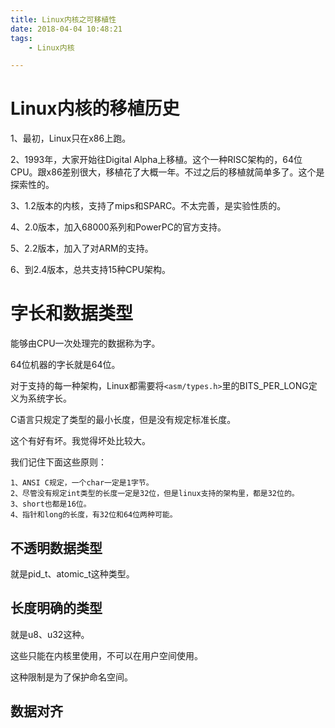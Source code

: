 ```yaml
---
title: Linux内核之可移植性
date: 2018-04-04 10:48:21
tags:
	- Linux内核

---
```




# Linux内核的移植历史

1、最初，Linux只在x86上跑。

2、1993年，大家开始往Digital Alpha上移植。这个一种RISC架构的，64位CPU。跟x86差别很大，移植花了大概一年。不过之后的移植就简单多了。这个是探索性的。

3、1.2版本的内核，支持了mips和SPARC。不太完善，是实验性质的。

4、2.0版本，加入68000系列和PowerPC的官方支持。

5、2.2版本，加入了对ARM的支持。

6、到2.4版本，总共支持15种CPU架构。

# 字长和数据类型

能够由CPU一次处理完的数据称为字。

64位机器的字长就是64位。

对于支持的每一种架构，Linux都需要将`<asm/types.h>`里的BITS_PER_LONG定义为系统字长。

C语言只规定了类型的最小长度，但是没有规定标准长度。

这个有好有坏。我觉得坏处比较大。

我们记住下面这些原则：

```
1、ANSI C规定，一个char一定是1字节。
2、尽管没有规定int类型的长度一定是32位，但是linux支持的架构里，都是32位的。
3、short也都是16位。
4、指针和long的长度，有32位和64位两种可能。
```

## 不透明数据类型

就是pid_t、atomic_t这种类型。

## 长度明确的类型

就是u8、u32这种。

这些只能在内核里使用，不可以在用户空间使用。

这种限制是为了保护命名空间。

## 数据对齐

